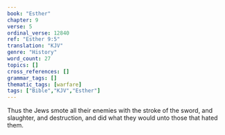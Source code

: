 ```yaml
---
book: "Esther"
chapter: 9
verse: 5
ordinal_verse: 12840
ref: "Esther 9:5"
translation: "KJV"
genre: "History"
word_count: 27
topics: []
cross_references: []
grammar_tags: []
thematic_tags: [warfare]
tags: ["Bible","KJV","Esther"]
---
```

Thus the Jews smote all their enemies with the stroke of the sword, and slaughter, and destruction, and did what they would unto those that hated them.
